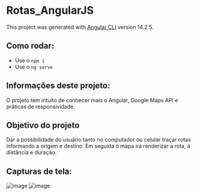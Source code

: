 # Rotas_AngularJS

This project was generated with [Angular CLI](https://github.com/angular/angular-cli) version 14.2.5.

## Como rodar:
* Use o `npm i`
* Use o `ng serve`

## Informações deste projeto:
O projeto tem intuíto de conhecer mais o Angular, Google Maps API e práticas de responsividade.

## Objetivo do projeto
Dar a possibilidade do usuário tanto no computador ou celular traçar rotas informando a origem e destino. Em seguida o mapa irá renderizar a rota, a distância e duração.

## Capturas de tela:
![image](https://user-images.githubusercontent.com/70107407/196724262-3be661f3-7d2b-431a-b09a-5fca6d28892d.png)
![image](https://user-images.githubusercontent.com/70107407/196724419-20fb13e8-6dbb-4408-8c61-8e49de86e974.png)
